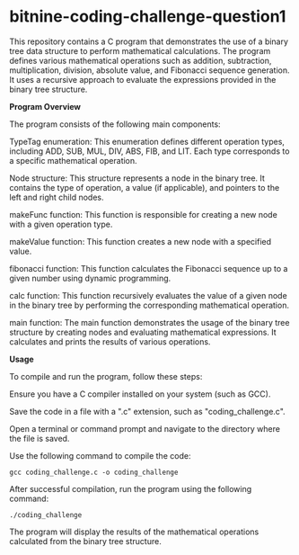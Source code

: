 # bitnine-coding-challenge-question1


This repository contains a C program that demonstrates the use of a binary tree data structure to perform mathematical calculations. The program defines various mathematical operations such as addition, subtraction, multiplication, division, absolute value, and Fibonacci sequence generation. It uses a recursive approach to evaluate the expressions provided in the binary tree structure.

**Program Overview**

The program consists of the following main components:

TypeTag enumeration: This enumeration defines different operation types, including ADD, SUB, MUL, DIV, ABS, FIB, and LIT. Each type corresponds to a specific mathematical operation.

Node structure: This structure represents a node in the binary tree. It contains the type of operation, a value (if applicable), and pointers to the left and right child nodes.

makeFunc function: This function is responsible for creating a new node with a given operation type.

makeValue function: This function creates a new node with a specified value.

fibonacci function: This function calculates the Fibonacci sequence up to a given number using dynamic programming.

calc function: This function recursively evaluates the value of a given node in the binary tree by performing the corresponding mathematical operation.

main function: The main function demonstrates the usage of the binary tree structure by creating nodes and evaluating mathematical expressions. It calculates and prints the results of various operations.



**Usage**

To compile and run the program, follow these steps:

Ensure you have a C compiler installed on your system (such as GCC).

Save the code in a file with a ".c" extension, such as "coding_challenge.c".

Open a terminal or command prompt and navigate to the directory where the file is saved.

Use the following command to compile the code:

```gcc coding_challenge.c -o coding_challenge```

After successful compilation, run the program using the following command:

```./coding_challenge```


The program will display the results of the mathematical operations calculated from the binary tree structure.
